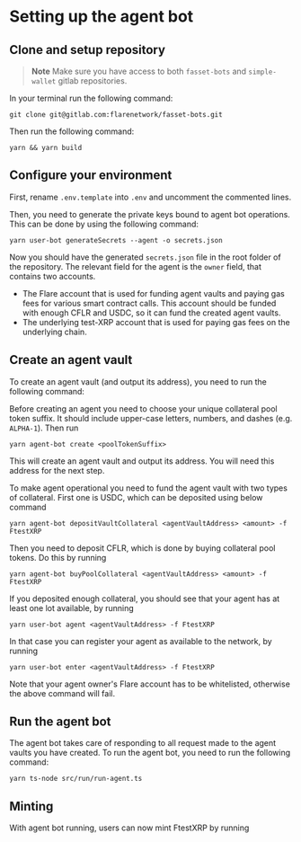 # Setting up the agent bot

## Clone and setup repository

>**Note**
>Make sure you have access to both `fasset-bots` and `simple-wallet` gitlab repositories.

In your terminal run the following command:

```console
git clone git@gitlab.com:flarenetwork/fasset-bots.git
```

Then run the following command:

```console
yarn && yarn build
```

## Configure your environment

First, rename `.env.template` into `.env` and uncomment the commented lines.

Then, you need to generate the private keys bound to agent bot operations.
This can be done by using the following command:

```console
yarn user-bot generateSecrets --agent -o secrets.json
```

Now you should have the generated `secrets.json` file in the root folder of the repository.
The relevant field for the agent is the `owner` field, that contains two accounts.
- The Flare account that is used for funding agent vaults and paying gas fees for various smart contract calls. This account should be funded with enough CFLR and USDC, so it can fund the created agent vaults.
- The underlying test-XRP account that is used for paying gas fees on the underlying chain.

## Create an agent vault

To create an agent vault (and output its address), you need to run the following command:

Before creating an agent you need to choose your unique collateral pool token suffix.
It should include upper-case letters, numbers, and dashes (e.g. `ALPHA-1`). Then run

```console
yarn agent-bot create <poolTokenSuffix>
```

This will create an agent vault and output its address. You will need this address for the next step.

To make agent operational you need to fund the agent vault with two types of collateral.
First one is USDC, which can be deposited using below command

```console
yarn agent-bot depositVaultCollateral <agentVaultAddress> <amount> -f FtestXRP
```

Then you need to deposit CFLR, which is done by buying collateral pool tokens. Do this by running
```console
yarn agent-bot buyPoolCollateral <agentVaultAddress> <amount> -f FtestXRP
```

If you deposited enough collateral, you should see that your agent has at least one lot available, by running
```console
yarn user-bot agent <agentVaultAddress> -f FtestXRP
```

In that case you can register your agent as available to the network, by running
```console
yarn user-bot enter <agentVaultAddress> -f FtestXRP
```

Note that your agent owner's Flare account has to be whitelisted, otherwise the above command will fail.

## Run the agent bot

The agent bot takes care of responding to all request made to the agent vaults you have created.
To run the agent bot, you need to run the following command:

```console
yarn ts-node src/run/run-agent.ts
```

## Minting

With agent bot running, users can now mint FtestXRP by running
